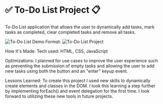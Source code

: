 # ✅ To-Do List Project 📋

 To-Do List application that allows the user to dynamically add tasks, mark tasks as completed, clear completed tasks and remove all tasks.


![To-Do List Demo](/css.img/todo-list-project-preview.gif)
Format: ![To-Do List Project](https://github.com/cat-goncalves/todo-list-2019-week05)


How It's Made:
Tech used: HTML, CSS, JavaScript


Optimizations:
I planned for use cases to improve the user experience such as preventing the submission of empty tasks and allowing the user to add new tasks using both the button and an "enter" keyup event.


Lessons Learned:
To create this project I used new skills to dynamically create elements and classes in the DOM. I took this learning a step further by implementing forEach() and event delegation for the first time. I look forward to utilizing these new tools in future projects.
